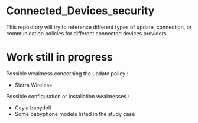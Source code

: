 # Connected_Devices_security

This repository will try to reference different types of update, connection, or communication policies for different connected devices providers.

# Work still in progress #

Possible weakness concerning the update policy : 
- Sierra Wireless


Possible configuration or installation weaknesses : 
- Cayla babydoll
- Some babyphone models listed in the study case
